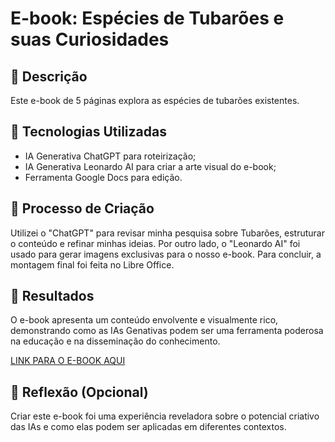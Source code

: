 # E-book: Espécies de Tubarões e suas Curiosidades

## 📒 Descrição
Este e-book de 5 páginas explora as espécies de tubarões existentes.

## 🤖 Tecnologias Utilizadas
- IA Generativa ChatGPT para roteirização;
- IA Generativa Leonardo AI para criar a arte visual do e-book;
- Ferramenta Google Docs para edição.

## 🧐 Processo de Criação
Utilizei o "ChatGPT" para revisar minha pesquisa sobre Tubarões, estruturar o conteúdo e refinar minhas ideias. Por outro lado, o "Leonardo AI" foi usado para gerar imagens exclusivas para o nosso e-book. Para concluir, a montagem final foi feita no Libre Office.

## 🚀 Resultados
O e-book apresenta um conteúdo envolvente e visualmente rico, demonstrando como as IAs Genativas podem ser uma ferramenta poderosa na educação e na disseminação do conhecimento.

<a href="book/especies_de_tubaroes_e_suas_curiosodades.pdf">LINK PARA O E-BOOK AQUI</a>
## 💭 Reflexão (Opcional)
Criar este e-book foi uma experiência reveladora sobre o potencial criativo das IAs e como elas podem ser aplicadas em diferentes contextos.

